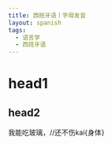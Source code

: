 ```yaml
---
title: 西班牙语丨字母发音
layout: spanish
tags:
  - 语言学
  - 西班牙语
---
```


# head1

## head2

我能吃玻璃，//还不伤kai{身体}
